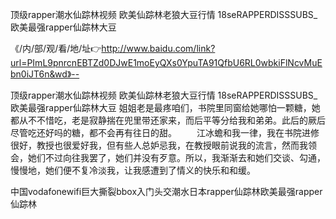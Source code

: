 顶级rapper潮水仙踪林视频
欧美仙踪林老狼大豆行情
18seRAPPERDISSSUBS_
欧美最强rapper仙踪林大豆


《/内/部/观/看/地/址👉http://www.baidu.com/link?url=PImL9pnrcnEBTZd0DJwE1moEyQXs0YpuTA91QfbU6RL0wbkiFlNcvMuEbn0iJT6n&wd》--

顶级rapper潮水仙踪林视频
欧美仙踪林老狼大豆行情
18seRAPPERDISSSUBS_
欧美最强rapper仙踪林大豆
姐姐老是最疼咱们，书院里同窗给她哪怕一颗糖，她都从不不惜吃，老是寂静揣在兜里带还家来，而后平等分给我和弟弟。此后的厥后尽管吃还好吗的糖，都不会再有往日的甜。
　　江冰蟾和我一律，我在书院进修很好，教授也很爱好我，但有些人总妒忌我，在教授眼前说我的流言，然而我领会，她们不过向往我罢了，她们并没有歹意。所以，我渐渐去和她们交谈、勾通，慢慢地，她们便不复冷淡我，让我感遭到了情义的快乐和和缓。





中国vodafonewifi巨大撕裂bbox入门头交潮水日本rapper仙踪林欧美最强rapper仙踪林
